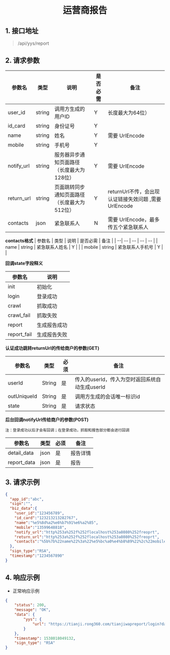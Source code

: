 # <center><span id="运营商报告">运营商报告</span></center>


## 1. 接口地址
 > /api/yys/report

## 2. 请求参数
| 参数名 | 类型 | 说明 | 是否必需 | 备注 |
| --| -- | -- | -- | -- |
| user_id    | string | 调用方生成的用户ID                 | Y |长度最大为64位）  |
| id_card    | string | 身份证号                                              		     | Y |  |
| name       | string | 姓名 						     | Y | 需要 UrlEncode |
| mobile     | string | 手机号 						 | Y |  |
| notify_url | string | 服务器异步通知页面路径 （长度最大为128位）     | Y | 需要 UrlEncode |
| return_url | string | 页面跳转同步通知页面路径 （长度最大为512位）| Y | returnUrl不传，会出现认证链接失效问题 ,需要 UrlEncode  |
| contacts   | json   | 紧急联系人 						 | N | 需要 UrlEncode，最多传五个紧急联系人|
**contacts格式**
| 参数名 | 类型 | 说明 | 是否必需 | 备注 |
| --| -- | -- | -- | -- |
| name      | string | 紧急联系人姓名                 | Y |  |
| mobile    | string | 紧急联系人手机号              | Y |  |

**回调state字段释义**

| 参数名 |  说明 | 
| -- |  -- |
| init | 初始化 |  
| login   | 登录成功 |  
| crawl | 抓取成功 |  
| crawl_fail | 抓取失败 | 
| report | 生成报告成功 |  
| report_fail | 生成报告失败 | 


**认证成功跳转returnUrl的传给商户的参数(GET)**

| 参数名 | 类型 | 必须 | 备注 |
| -- | -- | -- | -- |
| userId     | String | 是 | 传入的userId，传入为空时返回系统自动生成userId |
| outUniqueId     | String | 是  | 调用方生成的会话唯一标识id|
| state    | String | 是   |请求状态  |
 

**后台回调notifyUrl传给商户的参数(POST)**

`注：登录成功以后才会有回调；在登录成功，抓取和报告部分都会进行回调`

| 参数名 | 类型 | 必须 | 备注 |
| -- | -- | -- | -- |
| detail_data     | json | 是 | 报告详情 |
| report_data     | json | 是  | 报告|

## 3. 请求示例
```json
{
  "app_id":"abc",
  "sign":"",
  "biz_data":{
  	"user_id":"123456789",
    "id_card":"123213213282767",
    "name":"%e5%8d%a2%e6%b7%91%e6%a2%85",
    "mobile":"13599648818",
    "notify_url":"http%253a%252f%252flocalhost%253a8080%252freoprt",
    "return_url":"http%253a%252f%252flocalhost%253a8080%252freoprt",
    "contacts":"%5b%7b%22name%22%3a%22%e5%bc%a0%e4%b8%89%22%2c%22mobile%22%3a%221300000000%22%7d%2c%7b%22name%22%3a%22%e6%9d%8e%e5%9b%9b%22%2c%22mobile%22%3a%221300000001%22%7d%5d"
  },
  "sign_type":"RSA",
  "timestamp":"1234567890"
}
```
## 4. 响应示例
* 正常响应示例 
```json
{
    "status": 200,
    "message": "OK",
    "data": {
        "yys": {
            "url": "https://tianji.rong360.com/tianjiwapreport/login?data=nD%2BRaNTUBXKJrM1QPpIetH%2B7GoC9yFcQEknPlzm947sVs9a6qC0bWf2kZ6dF5VdCAeR%2BSuteujEjYwqmBG11FxxTrPuK%2BnDwp6AnPSLdUku%2Fk8vepdTdHCuwzbuKDUesxKAj%2F16yymsJ%2BzdJt2JU%2Bf7JsM%2FZ2OqVRTALFr5lwCSQMKHPFx%2B%2FUtxdIVpjVswDoZw%2FWkP6NxQc9m3ahMDb79mzSUdr6Jh89KmLaZqdGkv2CylDbkw1ta735LZq%2BDd1"
        }
    },
    "timestamp": 1538018049132,
    "sign_type": "RSA"
}
```
